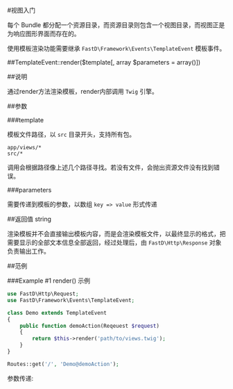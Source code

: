 #视图入门

每个 Bundle 都分配一个资源目录，而资源目录则包含一个视图目录，而视图正是为响应图形界面而存在的。

使用模板渲染功能需要继承 `FastD\Framework\Events\TemplateEvent` 模板事件。

##TemplateEvent::render($template[, array $parameters = array()])

##说明

通过render方法渲染模板，render内部调用 `Twig` 引擎。

##参数

###template

模板文件路径，以 `src` 目录开头，支持所有包。

```
app/views/*
src/*
```

调用会根据路径像上述几个路径寻找。若没有文件，会抛出资源文件没有找到错误。

###parameters

需要传递到模板的参数，以数组 `key => value` 形式传递

##返回值 string

渲染模板并不会直接输出模板内容，而是会渲染模板文件，以最终显示的格式，把需要显示的全部文本信息全部返回，经过处理后，由 `FastD\Http\Response` 对象负责输出工作。

##范例

###Example #1 render() 示例

```php
use FastD\Http\Request;
use FastD\Framework\Events\TemplateEvent;

class Demo extends TemplateEvent
{
    public function demoAction(Reqeuest $request)
    {
        return $this->render('path/to/views.twig');
    }
}

Routes::get('/', 'Demo@demoAction');
```

参数传递: 






